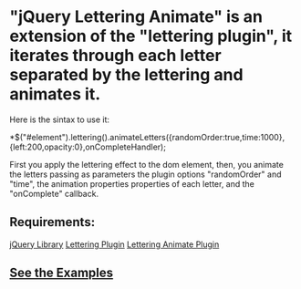 "jQuery Lettering Animate" is an extension of the "lettering plugin", it iterates through each letter separated by the lettering and animates it.
====================
		
Here is the sintax to use it:
			
*$("#element").lettering().animateLetters({randomOrder:true,time:1000},{left:200,opacity:0},onCompleteHandler);
			
First you apply the lettering effect to the dom element, then, you animate the letters passing as parameters the plugin options "randomOrder" and "time", the animation properties properties of each letter, and the "onComplete" callback.
		
Requirements:
---------------------

[jQuery Library]
[Lettering Plugin]
[Lettering Animate Plugin]
		
[jQuery Library]: http://docs.jquery.com/Downloading_jQuery "jQuery Library"
[Lettering Plugin]: http://daverupert.com/2010/09/lettering-js/ "Lettering Plugin"
[Lettering Animate Plugin]: https://github.com/giuliandrimba/jquery-lettering-animate "Lettering Animate Plugin"


[See the Examples]
---------------------

[See the Examples]: http://www.giuliandrimba.com/labs/lettering-animate/ "See the examples"